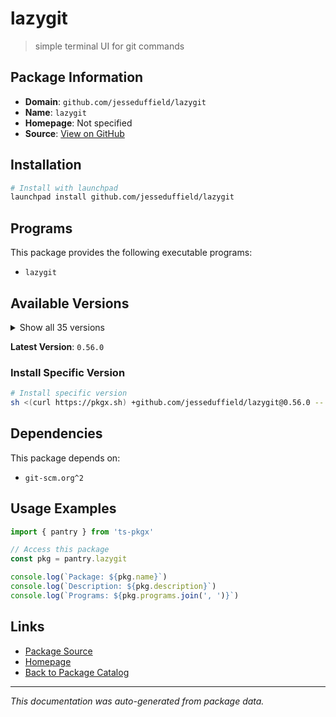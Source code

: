 # lazygit

> simple terminal UI for git commands

## Package Information

- **Domain**: `github.com/jesseduffield/lazygit`
- **Name**: `lazygit`
- **Homepage**: Not specified
- **Source**: [View on GitHub](https://github.com/pkgxdev/pantry/tree/main/projects/github.com/jesseduffield/lazygit/package.yml)

## Installation

```bash
# Install with launchpad
launchpad install github.com/jesseduffield/lazygit
```

## Programs

This package provides the following executable programs:

- `lazygit`

## Available Versions

<details>
<summary>Show all 35 versions</summary>

- `0.56.0`, `0.55.1`, `0.55.0`, `0.54.2`, `0.54.1`
- `0.54.0`, `0.53.1`, `0.53.0`, `0.52.0`, `0.51.1`
- `0.51.0`, `0.50.0`, `0.49.0`, `0.48.0`, `0.47.2`
- `0.47.1`, `0.46.0`, `0.45.2`, `0.45.0`, `0.44.1`
- `0.44.0`, `0.43.1`, `0.43.0`, `0.42.0`, `0.41.0`
- `0.40.2`, `0.40.0`, `0.39.4`, `0.39.3`, `0.39.2`
- `0.39.1`, `0.38.2`, `0.38.1`, `0.38.0`, `0.37.0`

</details>

**Latest Version**: `0.56.0`

### Install Specific Version

```bash
# Install specific version
sh <(curl https://pkgx.sh) +github.com/jesseduffield/lazygit@0.56.0 -- $SHELL -i
```

## Dependencies

This package depends on:

- `git-scm.org^2`

## Usage Examples

```typescript
import { pantry } from 'ts-pkgx'

// Access this package
const pkg = pantry.lazygit

console.log(`Package: ${pkg.name}`)
console.log(`Description: ${pkg.description}`)
console.log(`Programs: ${pkg.programs.join(', ')}`)
```

## Links

- [Package Source](https://github.com/pkgxdev/pantry/tree/main/projects/github.com/jesseduffield/lazygit/package.yml)
- [Homepage](#)
- [Back to Package Catalog](../../../package-catalog.md)

---

*This documentation was auto-generated from package data.*
